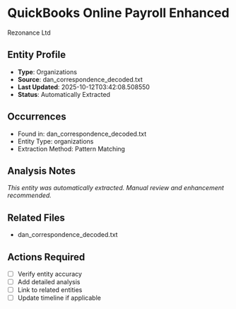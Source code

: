 # QuickBooks Online Payroll Enhanced
Rezonance Ltd

## Entity Profile
- **Type**: Organizations
- **Source**: dan_correspondence_decoded.txt
- **Last Updated**: 2025-10-12T03:42:08.508550
- **Status**: Automatically Extracted

## Occurrences
- Found in: dan_correspondence_decoded.txt
- Entity Type: organizations
- Extraction Method: Pattern Matching

## Analysis Notes
*This entity was automatically extracted. Manual review and enhancement recommended.*

## Related Files
- dan_correspondence_decoded.txt

## Actions Required
- [ ] Verify entity accuracy
- [ ] Add detailed analysis
- [ ] Link to related entities
- [ ] Update timeline if applicable
